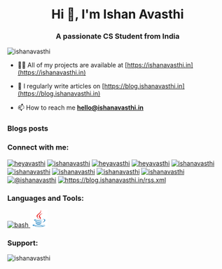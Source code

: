 <h1 align="center">Hi 👋, I'm Ishan Avasthi</h1>
<h3 align="center">A passionate CS Student from India</h3>

<p align="left"> <img src="https://komarev.com/ghpvc/?username=ishanavasthi&label=Profile%20views&color=0e75b6&style=flat" alt="ishanavasthi" /> </p>

- 👨‍💻 All of my projects are available at [https://ishanavasthi.in](https://ishanavasthi.in)

- 📝 I regularly write articles on [https://blog.ishanavasthi.in](https://blog.ishanavasthi.in)

- 📫 How to reach me **hello@ishanavasthi.in**

### Blogs posts
<!-- BLOG-POST-LIST:START -->
<!-- BLOG-POST-LIST:END -->

<h3 align="left">Connect with me:</h3>
<p align="left">
<a href="https://twitter.com/heyavasthi" target="blank"><img align="center" src="https://raw.githubusercontent.com/rahuldkjain/github-profile-readme-generator/master/src/images/icons/Social/twitter.svg" alt="heyavasthi" height="30" width="40" /></a>
<a href="https://linkedin.com/in/ishanavasthi" target="blank"><img align="center" src="https://raw.githubusercontent.com/rahuldkjain/github-profile-readme-generator/master/src/images/icons/Social/linked-in-alt.svg" alt="ishanavasthi" height="30" width="40" /></a>
<a href="https://fb.com/heyavasthi" target="blank"><img align="center" src="https://raw.githubusercontent.com/rahuldkjain/github-profile-readme-generator/master/src/images/icons/Social/facebook.svg" alt="heyavasthi" height="30" width="40" /></a>
<a href="https://instagram.com/heyavasthi" target="blank"><img align="center" src="https://raw.githubusercontent.com/rahuldkjain/github-profile-readme-generator/master/src/images/icons/Social/instagram.svg" alt="heyavasthi" height="30" width="40" /></a>
<a href="https://www.youtube.com/c/ishanavasthi" target="blank"><img align="center" src="https://raw.githubusercontent.com/rahuldkjain/github-profile-readme-generator/master/src/images/icons/Social/youtube.svg" alt="ishanavasthi" height="30" width="40" /></a>
<a href="https://www.codechef.com/users/ishanavasthi" target="blank"><img align="center" src="https://img.icons8.com/plasticine/40/codechef.png" alt="ishanavasthi" height="40" width="40" /></a>
<a href="https://www.hackerrank.com/ishanavasthi" target="blank"><img align="center" src="https://raw.githubusercontent.com/rahuldkjain/github-profile-readme-generator/master/src/images/icons/Social/hackerrank.svg" alt="ishanavasthi" height="30" width="40" /></a>
<a href="https://codeforces.com/profile/ishanavasthi" target="blank"><img align="center" src="https://raw.githubusercontent.com/rahuldkjain/github-profile-readme-generator/master/src/images/icons/Social/codeforces.svg" alt="ishanavasthi" height="30" width="40" /></a>
<a href="https://www.leetcode.com/ishanavasthi" target="blank"><img align="center" src="https://raw.githubusercontent.com/rahuldkjain/github-profile-readme-generator/master/src/images/icons/Social/leet-code.svg" alt="ishanavasthi" height="30" width="40" /></a>
<a href="https://www.hackerearth.com/@ishanavasthi" target="blank"><img align="center" src="https://www.svgrepo.com/show/306170/hackerearth.svg" alt="@ishanavasthi" height="30" width="40" /></a>
<a href="https://blog.ishanavasthi.in/rss.xml" target="blank"><img align="center" src="https://raw.githubusercontent.com/rahuldkjain/github-profile-readme-generator/master/src/images/icons/Social/rss.svg" alt="https://blog.ishanavasthi.in/rss.xml" height="30" width="40" /></a>
</p>

<h3 align="left">Languages and Tools:</h3>
<p align="left"> <a href="https://www.gnu.org/software/bash/" target="_blank" rel="noreferrer"> <img src="https://img.icons8.com/plasticine/40/bash.png" alt="bash" width="40" height="40"/> </a> <a href="https://www.java.com" target="_blank" rel="noreferrer"> <img src="https://raw.githubusercontent.com/devicons/devicon/master/icons/java/java-original.svg" alt="java" width="40" height="40"/> </a> </p>

<h3 align="left">Support:</h3>
<p><a href="https://www.buymeacoffee.com/ishanavasthi"> <img align="left" src="https://cdn.buymeacoffee.com/buttons/v2/default-yellow.png" height="50" width="210" alt="ishanavasthi" /></a></p><br><br>
